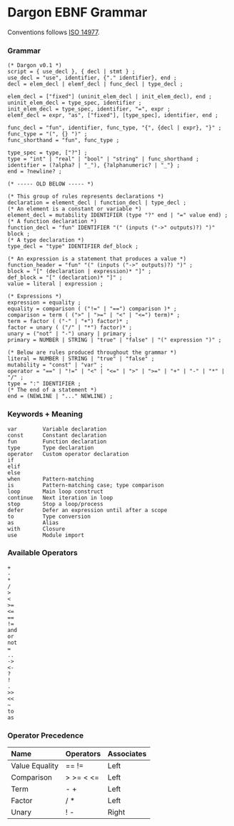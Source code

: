# Dargon EBNF Grammar

Conventions follows [ISO 14977](https://www.cl.cam.ac.uk/~mgk25/iso-14977.pdf).

### Grammar

```ebnf
(* Dargon v0.1 *)
script = { use_decl }, { decl | stmt } ;
use_decl = "use", identifier, {"." identifier}, end ;
decl = elem_decl | elemf_decl | func_decl | type_decl ;

elem_decl = ["fixed"] (uninit_elem_decl | init_elem_decl), end ;
uninit_elem_decl = type_spec, identifier ;
init_elem_decl = type_spec, identifier, "=", expr ;
elemf_decl = expr, "as", ["fixed"], [type_spec], identifier, end ;

func_decl = "fun", identifier, func_type, "{", {decl | expr}, "}" ;
func_type = "(", {} ")" ;
func_shorthand = "fun", func_type ;

type_spec = type, ["?"] ;
type = "int" | "real" | "bool" | "string" | func_shorthand ;
identifier = (?alpha? | "_"), {?alphanumeric? | "_"} ;
end = ?newline? ;

(* ----- OLD BELOW ----- *)

(* This group of rules represents declarations *)
declaration = element_decl | function_decl | type_decl ;
(* An element is a constant or variable *)
element_decl = mutability IDENTIFIER (type "?" end | "=" value end) ;
(* A function declaration *)
function_decl = "fun" IDENTIFIER "(" (inputs ("->" outputs)?) ")" block ;
(* A type declaration *)
type_decl = "type" IDENTIFIER def_block ;

(* An expression is a statement that produces a value *)
function_header = "fun" "(" (inputs ("->" outputs)?) ")" ;
block = "[" (declaration | expression)* "]" ;
def_block = "[" (declaration)* "]" ;
value = literal | expression ;

(* Expressions *)
expression = equality ;
equality = comparison ( ("!=" | "==") comparison )* ;
comparison = term ( (">" | ">=" | "<" | "<=") term)* ;
term = factor ( ("-" | "+") factor)* ;
factor = unary ( ("/" | "*") factor)* ;
unary = ("not" | "-") unary | primary ;
primary = NUMBER | STRING | "true" | "false" | "(" expression ")" ;

(* Below are rules produced throughout the grammar *)
literal = NUMBER | STRING | "true" | "false" ;
mutability = "const" | "var" ;
operator = "==" | "!=" | "<" | "<=" | ">" | ">=" | "+" | "-" | "*" | "/" ;
type = ":" IDENTIFIER ;
(* The end of a statement *)
end = (NEWLINE | "..." NEWLINE) ;
```

### Keywords + Meaning

```
var        Variable declaration
const      Constant declaration
fun        Function declaration
type       Type declaration
operator   Custom operator declaration
if
elif
else
when       Pattern-matching
is         Pattern-matching case; type comparison
loop       Main loop construct
continue   Next iteration in loop
stop       Stop a loop/process
defer      Defer an expression until after a scope
to         Type conversion
as         Alias
with       Closure
use        Module import
```

### Available Operators

```
+
-
*
/
>
<
>=
<=
==
!=
and
or
not
=
..
->
<-
?
!
.
>>
<<
~
to
as
```

### Operator Precedence

| Name           | Operators | Associates |
|:-------------- | --------- | ---------- |
| Value Equality | == !=     | Left       |
| Comparison     | > >= < <= | Left       |
| Term           | - +       | Left       |
| Factor         | / *       | Left       |
| Unary          | ! -       | Right      |
